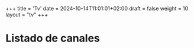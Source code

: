 +++
title = 'Tv'
date = 2024-10-14T11:01:01+02:00
draft = false
weight = 10
layout = "tv"
+++

# Listado de canales


